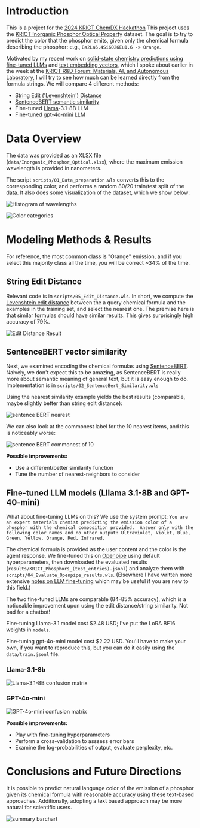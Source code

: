 # Introduction

This is a project for the [2024 KRICT ChemDX Hackathon](https://gitlab.chemdx.org/global-network/2024-krict-chemdx-hackathon/-/wikis/home)
This project uses the [KRICT Inorganic Phosphor Optical Property](https://litdx.materials.chemdx.org) dataset.  The goal is to try to predict the color that the phosphor emits, given only the chemical formula describing the phosphor: e.g., `Ba2La6.4Si6O26Eu1.6 -> Orange`.  

Motivated by my recent work on [solid-state chemistry predictions using fine-tuned LLMs](https://doi.org/10.1021/jacs.4c05840) and [text embedding vectors](https://dx.doi.org/10.26434/chemrxiv-2024-ltncz), which I spoke about earlier in the week at the [KRICT R&D Forum: Materials, AI, and Autonomous Laboratory](https://gitlab.chemdx.org/global-network/krict-forum-2024), I will try to see how much can be learned directly from the formula strings. We will compare 4 different methods:
- [String Edit ('Levenshtein') Distance](https://en.wikipedia.org/wiki/Levenshtein_distance)
- [SentenceBERT semantic similarity](https://arxiv.org/abs/1908.10084)
- Fine-tuned [Llama](https://www.llama.com)-3.1-8B LLM
- Fine-tuned [gpt-4o-mini](https://platform.openai.com/docs/models/gpt-4o-mini) LLM



# Data Overview

The data was provided as an XLSX file (`data/Inorganic_Phosphor_Optical.xlsx`), where the maximum emission wavelength is provided in nanometers.

The script `scripts/01_Data_preparation.wls` converts this to the corresponding color, and performs a random 80/20 train/test split of the data.  It also does some visualization of the dataset, which we show below:

![Histogram of wavelengths](figures/emission_distribution.jpg)

![Color categories](figures/emission_colors.jpg)


# Modeling Methods & Results

For reference, the most common class is "Orange" emission, and if you select this majority class all the time, you will be correct ~34% of the time.

## String Edit Distance

Relevant code is in `scripts/05_Edit_Distance.wls`.  In short, we compute the [Levenshtein edit distance](https://reference.wolfram.com/language/ref/EditDistance.html) between the a query chemical formula and the examples in the training set, and select the nearest one.  The premise here is that similar formulas should have similar results. This gives surprisingly high accuracy of 79%.

![Edit Distance Result](figures/string_edit_distance_predictions.jpg)


## SentenceBERT vector similarity

Next, we examined encoding the chemical formulas using [SentenceBERT](https://arxiv.org/abs/1908.10084). Naively, we don't expect this to be amazing, as SentenceBERT is really more about semantic meaning of general text, but it is easy enough to do. Implementation is in `scripts/02_SentenceBert_Similarity.wls`

Using the nearest similarity example yields the best results (comparable, maybe slightly better than string edit distance):

![sentence BERT nearest](figures/nearest_sentenceBERT_similarity.jpg)

We can also look at the commonest label for the 10 nearest items, and this is noticeably worse:

![sentence BERT commonest of 10](figures/commonest_sentenceBERT_similarity.jpg)


**Possible improvements:**
- Use a different/better similarity function
- Tune the number of nearest-neighbors to consider


## Fine-tuned LLM models (Lllama 3.1-8B and GPT-40-mini) 

What about fine-tuning LLMs on this?  We use the system prompt: `You are an expert materials chemist predicting the emission color of a phosphor with the chemical composition provided.  Answer only with the following color names and no other output: Ultraviolet, Violet, Blue, Green, Yellow, Orange, Red, Infrared.`

The chemical formula is provided as the user content and the color is the agent response.  We fine-tuned this on [Openpipe](https://openpipe.ai) using default hyperparameters, then downloaded the evaluated results (`results/KRICT_Phosphors_(test_entries).jsonl`) and analyze them with `scripts/04_Evaluate_Openpipe_results.wls`. (Elsewhere I have written more extensive [notes on LLM fine-tuning](https://jschrier.github.io/blog/2024/06/29/LLM-Finetuning-Notes.html) which may be useful if you are new to this field.)

The two fine-tuned LLMs are comparable (84-85% accuracy), which is a noticeable improvement upon using the edit distance/string similarity. Not bad for a chatbot! 

Fine-tuning Llama-3.1 model cost $2.48 USD;  I've put the LoRA BF16 weights in `models`.

Fine-tuning gpt-4o-mini model cost $2.22 USD.  You'll have to make your own, if you want to reproduce this, but you can do it easily using the `data/train.jsonl` file.

### Llama-3.1-8b

![Llama-3.1-8B confusion matrix](figures/llama31_predictions.jpg)

### GPT-4o-mini

![GPT-4o-mini confusion matrix](figures/gpt4omini_predictions.jpg)

**Possible improvements:**
- Play with fine-tuning hyperparameters
- Perform a cross-validation to asssess error bars
- Examine the log-probabilities of output, evaluate perplexity, etc.

# Conclusions and Future Directions

It is possible to predict natural language color of the emission of a phosphor given its chemical formula with reasonable accuracy using these text-based approaches. Additionally, adopting a text based approach may be more natural for scientific users.

![summary barchart](figures/summary_barchart.jpg)

